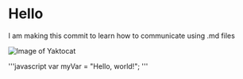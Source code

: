 # Hello

I am making this commit to learn how to communicate using .md files

![Image of Yaktocat](https://octodex.github.com/images/yaktocat.png)

'''javascript 
var myVar = "Hello, world!";
'''
